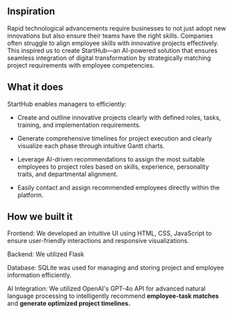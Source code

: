 ## Inspiration

Rapid technological advancements require businesses to not just adopt new innovations but also ensure their teams have the right skills. Companies often struggle to align employee skills with innovative projects effectively. This inspired us to create StartHub—an AI-powered solution that ensures seamless integration of digital transformation by strategically matching project requirements with employee competencies.

## What it does

StartHub enables managers to efficiently:

- Create and outline innovative projects clearly with defined roles, tasks, training, and implementation requirements.

- Generate comprehensive timelines for project execution and clearly visualize each phase through intuitive Gantt charts.

- Leverage AI-driven recommendations to assign the most suitable employees to project roles based on skills, experience, personality traits, and departmental alignment.

- Easily contact and assign recommended employees directly within the platform.

## How we built it
Frontend: We developed an intuitive UI using HTML, CSS, JavaScript to ensure user-friendly interactions and responsive visualizations.

Backend: We utilized Flask

Database: SQLite was used for managing and storing project and employee information efficiently.

AI Integration: We utilized OpenAI's GPT-4o API for advanced natural language processing to intelligently recommend **employee-task matches** and **generate optimized project timelines.**
